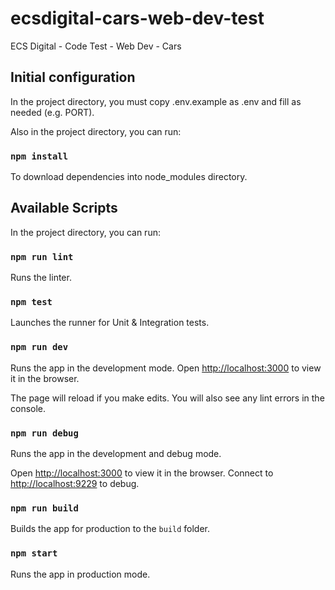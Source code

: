 # ecsdigital-cars-web-dev-test

ECS Digital - Code Test - Web Dev - Cars

## Initial configuration

In the project directory, you must copy .env.example as .env and fill as needed (e.g. PORT).

Also in the project directory, you can run:

### `npm install`

To download dependencies into node_modules directory.

## Available Scripts

In the project directory, you can run:

### `npm run lint`

Runs the linter.

### `npm test`

Launches the runner for Unit & Integration tests.

### `npm run dev`

Runs the app in the development mode.
Open [http://localhost:3000](http://localhost:3000) to view it in the browser.

The page will reload if you make edits.
You will also see any lint errors in the console.

### `npm run debug`

Runs the app in the development and debug mode.

Open [http://localhost:3000](http://localhost:3000) to view it in the browser.
Connect to [http://localhost:9229](http://localhost:9229) to debug.

### `npm run build`

Builds the app for production to the `build` folder.

### `npm start`

Runs the app in production mode.
